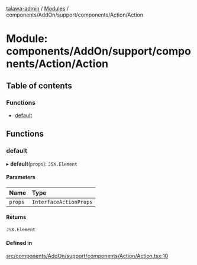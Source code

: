 [talawa-admin](../README.md) / [Modules](../modules.md) / components/AddOn/support/components/Action/Action

# Module: components/AddOn/support/components/Action/Action

## Table of contents

### Functions

- [default](components_AddOn_support_components_Action_Action.md#default)

## Functions

### default

▸ **default**(`props`): `JSX.Element`

#### Parameters

| Name | Type |
| :------ | :------ |
| `props` | `InterfaceActionProps` |

#### Returns

`JSX.Element`

#### Defined in

[src/components/AddOn/support/components/Action/Action.tsx:10](https://github.com/1010varun/talawa-admin/blob/38ba274/src/components/AddOn/support/components/Action/Action.tsx#L10)
